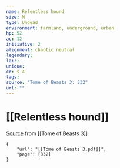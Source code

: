 ```yaml
---
name: Relentless hound
size: M
type: Undead
environment: farmland, underground, urban
hp: 52
ac: 12
initiative: 2
alignment: chaotic neutral
legendary: 
lair: 
unique: 
cr: s 4
tags: 
source: "Tome of Beasts 3: 332"
url: ""
---
```

# [[Relentless hound]]

[Source](zotero://open-pdf/library/items/BLGR9HVR?page=332) from [[Tome of Beasts 3]]

```pdf
{
	"url": "[[Tome of Beasts 3.pdf]]",
	"page": [332]
}
```

